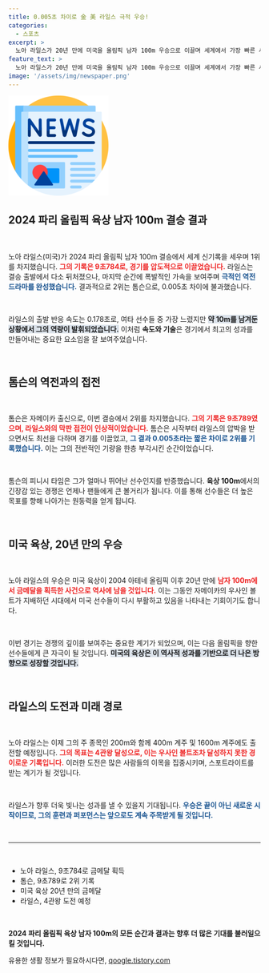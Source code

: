 ```yaml
---
title: 0.005초 차이로 金 美 라일스 극적 우승!
categories:
  - 스포츠
excerpt: >
  노아 라일스가 20년 만에 미국을 올림픽 남자 100m 우승으로 이끌며 세계에서 가장 빠른 사나이로 등극했다! 극적인 역전 드라마와 함께 파리 올림픽 육상 세계를 뒤흔든 그의 다음 도전은?
feature_text: >
  노아 라일스가 20년 만에 미국을 올림픽 남자 100m 우승으로 이끌며 세계에서 가장 빠른 사나이로 등극했다! 극적인 역전 드라마와 함께 파리 올림픽 육상 세계를 뒤흔든 그의 다음 도전은?
image: '/assets/img/newspaper.png'
---
```


<p><img src="/assets/img/newspaper.png" alt="kimp 속보" /></p>

<h2 data-ke-size="size26">2024 파리 올림픽 육상 남자 100m 결승 결과</h2>

<p data-ke-size="size16">&nbsp;</p> 

<p>노아 라일스(미국)가 2024 파리 올림픽 남자 100m 결승에서 세계 신기록을 세우며 1위를 차지했습니다. <b><span style="color: #ee2323;">그의 기록은 9초784로, 경기를 압도적으로 이끌었습니다.</span></b> 라일스는 결승 출발에서 다소 뒤처졌으나, 마지막 순간에 폭발적인 가속을 보여주며 <b><span style="color: #1a5490;">극적인 역전 드라마를 완성했습니다.</span></b> 결과적으로 2위는 톰슨으로, 0.005초 차이에 불과했습니다.</p>

<p data-ke-size="size16">&nbsp;</p>

<p>라일스의 출발 반응 속도는 0.178초로, 여타 선수들 중 가장 느렸지만 <b><span style="background-color: #21538527;">약 10m를 남겨둔 상황에서 그의 역량이 발휘되었습니다.</span></b> 이처럼 <b>속도와 기술</b>은 경기에서 최고의 성과를 만들어내는 중요한 요소임을 잘 보여주었습니다.</p>

<p data-ke-size="size16">&nbsp;</p>

<h2 data-ke-size="size26">톰슨의 역전과의 접전</h2>

<p data-ke-size="size16">&nbsp;</p> 

<p>톰슨은 자메이카 출신으로, 이번 결승에서 2위를 차지했습니다. <b><span style="color: #ee2323;">그의 기록은 9초789였으며, 라일스와의 막판 접전이 인상적이었습니다.</span></b> 톰슨은 시작부터 라일스의 압박을 받으면서도 최선을 다하며 경기를 이끌었고, <b><span style="color: #1a5490;">그 결과 0.005초라는 짧은 차이로 2위를 기록했습니다.</span></b> 이는 그의 전반적인 기량을 한층 부각시킨 순간이었습니다.</p>

<p data-ke-size="size16">&nbsp;</p>

<p>톰슨의 피니시 타임은 그가 얼마나 뛰어난 선수인지를 반증했습니다. <b>육상 100m</b>에서의 긴장감 있는 경쟁은 언제나 팬들에게 큰 볼거리가 됩니다. 이를 통해 선수들은 더 높은 목표를 향해 나아가는 원동력을 얻게 됩니다.</p>

<p data-ke-size="size16">&nbsp;</p>

<h2 data-ke-size="size26">미국 육상, 20년 만의 우승</h2>

<p data-ke-size="size16">&nbsp;</p> 

<p>노아 라일스의 우승은 미국 육상이 2004 아테네 올림픽 이후 20년 만에 <b><span style="color: #ee2323;">남자 100m에서 금메달을 획득한 사건으로 역사에 남을 것입니다.</span></b> 이는 그동안 자메이카의 우사인 볼트가 지배하던 시대에서 미국 선수들이 다시 부활하고 있음을 나타내는 기회이기도 합니다. </p>

<p data-ke-size="size16">&nbsp;</p>

<p>이번 경기는 경쟁의 깊이를 보여주는 중요한 계기가 되었으며, 이는 다음 올림픽을 향한 선수들에게 큰 자극이 될 것입니다. <b><span style="background-color: #21538527;">미국의 육상은 이 역사적 성과를 기반으로 더 나은 방향으로 성장할 것입니다.</span></b></p>

<p data-ke-size="size16">&nbsp;</p>

<h2 data-ke-size="size26">라일스의 도전과 미래 경로</h2>

<p data-ke-size="size16">&nbsp;</p> 

<p>노아 라일스는 이제 그의 주 종목인 200m와 함께 400m 계주 및 1600m 계주에도 출전할 예정입니다. <b><span style="color: #ee2323;">그의 목표는 4관왕 달성으로, 이는 우사인 볼트조차 달성하지 못한 경이로운 기록입니다.</span></b> 이러한 도전은 많은 사람들의 이목을 집중시키며, 스포트라이트를 받는 계기가 될 것입니다. </p>

<p data-ke-size="size16">&nbsp;</p>

<p>라일스가 향후 더욱 빛나는 성과를 낼 수 있을지 기대됩니다. <b><span style="color: #1a5490;">우승은 끝이 아닌 새로운 시작이므로, 그의 훈련과 퍼포먼스는 앞으로도 계속 주목받게 될 것입니다.</span></b></p>

<p data-ke-size="size16">&nbsp;</p>

<hr>

<p data-ke-size="size16">&nbsp;</p>

<ul>
  <li>노아 라일스, 9초784로 금메달 획득</li>
  <li>톰슨, 9초789로 2위 기록</li>
  <li>미국 육상 20년 만의 금메달</li>
  <li>라일스, 4관왕 도전 예정</li>
</ul>

<p data-ke-size="size16">&nbsp;</p> 

<p><b>2024 파리 올림픽 육상 남자 100m의 모든 순간과 결과는 향후 더 많은 기대를 불러일으킬 것입니다.</b></p>
유용한 생활 정보가 필요하시다면, <a href="https://qoogle.tistory.com" rel="dofollow">qoogle.tistory.com</a>


